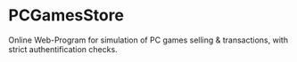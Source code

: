 # PCGamesStore
Online Web-Program for simulation of PC games selling &amp; transactions, with strict authentification checks.

